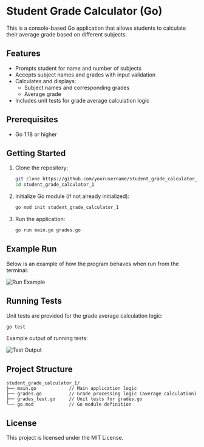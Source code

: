 # Student Grade Calculator (Go)

This is a console-based Go application that allows students to calculate their average grade based on different subjects.

## Features

- Prompts student for name and number of subjects
- Accepts subject names and grades with input validation
- Calculates and displays:
  - Subject names and corresponding grades
  - Average grade
- Includes unit tests for grade average calculation logic

## Prerequisites

- Go 1.18 or higher

## Getting Started

1. Clone the repository:

   ```bash
   git clone https://github.com/yourusername/student_grade_calculator_1.git
   cd student_grade_calculator_1
   ```

2. Initialize Go module (if not already initialized):

   ```bash
   go mod init student_grade_calculator_1
   ```

3. Run the application:

   ```bash
   go run main.go grades.go
   ```

## Example Run

Below is an example of how the program behaves when run from the terminal:

![Run Example](https://gist.github.com/user-attachments/assets/c3f50814-2a77-4b4d-b02b-a99d69804bf3)

## Running Tests

Unit tests are provided for the grade average calculation logic:

```bash
go test
```

Example output of running tests:

![Test Output](https://gist.github.com/user-attachments/assets/ed1b4546-7e4e-4214-8ec3-5ad816e971d8)

## Project Structure

```
student_grade_calculator_1/
├── main.go            // Main application logic
├── grades.go          // Grade processing logic (average calculation)
├── grades_test.go     // Unit tests for grades.go
└── go.mod             // Go module definition
```

## License

This project is licensed under the MIT License.
